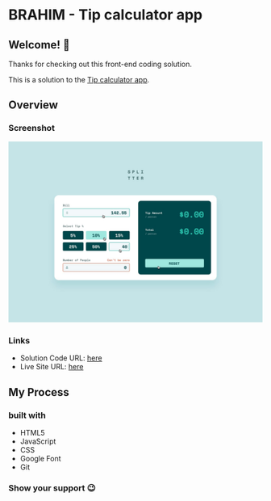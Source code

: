 # BRAHIM - Tip calculator app

 

## Welcome! 👋

Thanks for checking out this front-end coding solution.

This is a solution to the [Tip calculator app](https://www.frontendmentor.io/challenges/tip-calculator-app-ugJNGbJUX).

## Overview

### Screenshot

![Design preview for the Tip calculator app coding challenge](./design/active-states.jpg)


### Links

- Solution Code URL: [here](https://github.com/AslamtoIbrahim/tip-calculator-app-main)
- Live Site URL: [here](https://aslamtoibrahim.github.io/tip-calculator-app-main/)

## My Process

### built with

- HTML5
- JavaScript
- CSS
- Google Font
- Git


### Show your support 😉